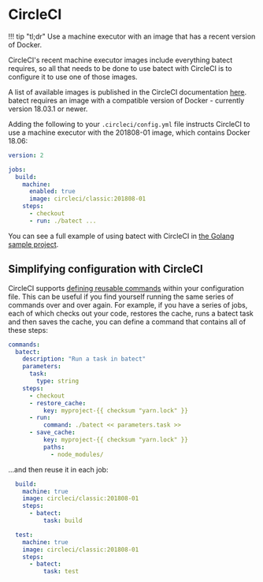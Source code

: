 # CircleCI

!!! tip "tl;dr"
    Use a machine executor with an image that has a recent version of Docker.

CircleCI's recent machine executor images include everything batect requires, so all that needs to be done to use batect
with CircleCI is to configure it to use one of those images.

A list of available images is published in the CircleCI documentation [here](https://circleci.com/docs/2.0/configuration-reference/#machine).
batect requires an image with a compatible version of Docker - currently version 18.03.1 or newer.

Adding the following to your `.circleci/config.yml` file instructs CircleCI to use a machine executor with the 201808-01 image,
which contains Docker 18.06:

```yaml
version: 2

jobs:
  build:
    machine:
      enabled: true
      image: circleci/classic:201808-01
    steps:
      - checkout
      - run: ./batect ...
```

You can see a full example of using batect with CircleCI in
[the Golang sample project](https://github.com/charleskorn/batect-sample-golang).

## Simplifying configuration with CircleCI

CircleCI supports [defining reusable commands](https://circleci.com/docs/2.0/reusing-config/#authoring-reusable-commands) within your configuration file.
This can be useful if you find yourself running the same series of commands over and over again. For example, if you have a series of jobs, each of which
checks out your code, restores the cache, runs a batect task and then saves the cache, you can define a command that contains all of these steps:

```yaml
commands:
  batect:
    description: "Run a task in batect"
    parameters:
      task:
        type: string
    steps:
      - checkout
      - restore_cache:
          key: myproject-{{ checksum "yarn.lock" }}
      - run:
          command: ./batect << parameters.task >>
      - save_cache:
          key: myproject-{{ checksum "yarn.lock" }}
          paths:
            - node_modules/
```

...and then reuse it in each job:

```yaml
  build:
    machine: true
    image: circleci/classic:201808-01
    steps:
      - batect:
          task: build

  test:
    machine: true
    image: circleci/classic:201808-01
    steps:
      - batect:
          task: test
```
